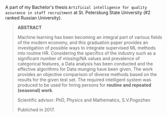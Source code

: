 A part of my Bachelor's thesis `Artificial intelligence for quality assurance in staff recruitment` at St. Petersburg State University (#2 ranked Russian University).

>**ABSTRACT**
>
>Machine learning has been becoming an integral part of various fields of the modern economy, and this graduation paper provides an investigation of possible ways to integrate supervised ML methods into routine HR. Considering the specifics of the industry such as a significant number of missing/NA values and prevalence of categorical features, a Data analysis has been conducted and the effective algorithms for Data munging have been given. The work provides an objective comparison of diverse methods based on the results for the given test set. The required intelligent system was produced to be used for hiring persons for **routine and repeated (seasonal) work**.
>
>Scientific advisor: PhD, Physics and Mathematics, S.V.Pogozhev
>
>Publiched in 2017.
